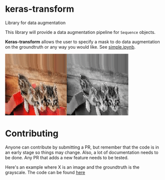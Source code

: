 # keras-transform
Library for data augmentation

This library will provide a data augmentation pipeline for `Sequence` objects.

**Keras-transform** allows the user to specify a mask to do data augmentation on the groundtruth or any way you would like.
See [simple.ipynb](examples/simple.ipynb).

![alt-text](/examples/example.gif)

# Contributing
Anyone can contribute by submitting a PR, but remember that the code is in an early stage so things may change.
Also, a lot of documentation needs to be done.
Any PR that adds a new feature needs to be tested.

Here's an example where X is an image and the groundtruth is the grayscale. The code can be found [here](examples/make_gifs.py)



